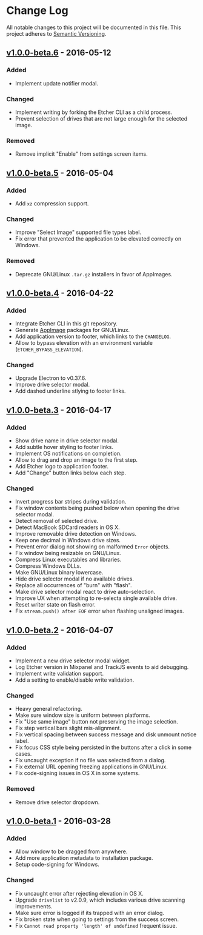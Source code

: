 # Change Log

All notable changes to this project will be documented in this file.
This project adheres to [Semantic Versioning](http://semver.org/).

## [v1.0.0-beta.6] - 2016-05-12

### Added

- Implement update notifier modal.

### Changed

- Implement writing by forking the Etcher CLI as a child process.
- Prevent selection of drives that are not large enough for the selected image.

### Removed

- Remove implicit "Enable" from settings screen items.

## [v1.0.0-beta.5] - 2016-05-04

### Added

- Add `xz` compression support.

### Changed

- Improve "Select Image" supported file types label.
- Fix error that prevented the application to be elevated correctly on Windows.

### Removed

- Deprecate GNU/Linux `.tar.gz` installers in favor of AppImages.

## [v1.0.0-beta.4] - 2016-04-22

### Added

- Integrate Etcher CLI in this git repository.
- Generate [AppImage](http://appimage.org) packages for GNU/Linux.
- Add application version to footer, which links to the `CHANGELOG`.
- Allow to bypass elevation with an environment variable (`ETCHER_BYPASS_ELEVATION`).

### Changed

- Upgrade Electron to v0.37.6.
- Improve drive selector modal.
- Add dashed underline stlying to footer links.

## [v1.0.0-beta.3] - 2016-04-17

### Added

- Show drive name in drive selector modal.
- Add subtle hover styling to footer links.
- Implement OS notifications on completion.
- Allow to drag and drop an image to the first step.
- Add Etcher logo to application footer.
- Add "Change" button links below each step.

### Changed

- Invert progress bar stripes during validation.
- Fix window contents being pushed below when opening the drive selector modal.
- Detect removal of selected drive.
- Detect MacBook SDCard readers in OS X.
- Improve removable drive detection on Windows.
- Keep one decimal in Windows drive sizes.
- Prevent error dialog not showing on malformed `Error` objects.
- Fix window being resizable on GNU/Linux.
- Compress Linux executables and libraries.
- Compress Windows DLLs.
- Make GNU/Linux binary lowercase.
- Hide drive selector modal if no available drives.
- Replace all occurrences of "burn" with "flash".
- Make drive selector modal react to drive auto-selection.
- Improve UX when attempting to re-selecta single available drive.
- Reset writer state on flash error.
- Fix `stream.push() after EOF` error when flashing unaligned images.

## [v1.0.0-beta.2] - 2016-04-07

### Added

- Implement a new drive selector modal widget.
- Log Etcher version in Mixpanel and TrackJS events to aid debugging.
- Implement write validation support.
- Add a setting to enable/disable write validation.

### Changed

- Heavy general refactoring.
- Make sure window size is uniform between platforms.
- Fix "Use same image" button not preserving the image selection.
- Fix step vertical bars slight mis-alignment.
- Fix vertical spacing between success message and disk unmount notice label.
- Fix focus CSS style being persisted in the buttons after a click in some cases.
- Fix uncaught exception if no file was selected from a dialog.
- Fix external URL opening freezing applications in GNU/Linux.
- Fix code-signing issues in OS X in some systems.

### Removed

- Remove drive selector dropdown.

## [v1.0.0-beta.1] - 2016-03-28

### Added

- Allow window to be dragged from anywhere.
- Add more application metadata to installation package.
- Setup code-signing for Windows.

### Changed

- Fix uncaught error after rejecting elevation in OS X.
- Upgrade `drivelist` to v2.0.9, which includes various drive scanning improvements.
- Make sure error is logged if its trapped with an error dialog.
- Fix broken state when going to settings from the success screen.
- Fix `Cannot read property 'length' of undefined` frequent issue.

[v1.0.0-beta.6]: https://github.com/resin-io/etcher/compare/v1.0.0-beta.5...v1.0.0-beta.6
[v1.0.0-beta.5]: https://github.com/resin-io/etcher/compare/v1.0.0-beta.4...v1.0.0-beta.5
[v1.0.0-beta.4]: https://github.com/resin-io/etcher/compare/v1.0.0-beta.3...v1.0.0-beta.4
[v1.0.0-beta.3]: https://github.com/resin-io/etcher/compare/v1.0.0-beta.2...v1.0.0-beta.3
[v1.0.0-beta.2]: https://github.com/resin-io/etcher/compare/v1.0.0-beta.1...v1.0.0-beta.2
[v1.0.0-beta.1]: https://github.com/resin-io/etcher/compare/v1.0.0-beta.0...v1.0.0-beta.1
